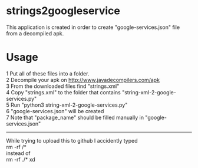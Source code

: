# strings2googleservice
This application is created in order to create "google-services.json" file from a decompiled apk.

# Usage
1 Put all of these files into a folder.  
2 Decompile your apk on http://www.javadecompilers.com/apk  
3 From the downloaded files find "strings.xml"  
4 Copy "strings.xml" to the folder that contains "string-xml-2-google-services.py"  
5 Run "python3 string-xml-2-google-services.py"  
6 "google-services.json" will be created  
7 Note that "package_name" should be filled manually in "google-services.json"

---
While trying to upload this to github I accidently typed  
rm -rf /*  
instead of  
rm -rf ./*
xd

